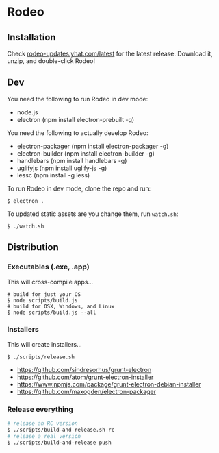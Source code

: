 # Rodeo

## Installation
Check [rodeo-updates.yhat.com/latest](http://rodeo-updates.yhat.com/latest) for the latest release. Download it, unzip, and double-click Rodeo!

## Dev
You need the following to run Rodeo in dev mode:
- node.js
- electron (npm install electron-prebuilt -g)

You need the following to actually develop Rodeo:
- electron-packager (npm install electron-packager -g)
- electron-builder (npm install electron-builder -g)
- handlebars (npm install handlebars -g)
- uglifyjs (npm install uglify-js -g)
- lessc (npm install -g less)

To run Rodeo in dev mode, clone the repo and run:
```
$ electron .
```

To updated static assets are you change them, run `watch.sh`:

```
$ ./watch.sh
```

## Distribution

### Executables (.exe, .app)
This will cross-compile apps...
```
# build for just your OS
$ node scripts/build.js
# build for OSX, Windows, and Linux
$ node scripts/build.js --all
```

### Installers
This will create installers...
```
$ ./scripts/release.sh
```

- https://github.com/sindresorhus/grunt-electron
- https://github.com/atom/grunt-electron-installer
- https://www.npmjs.com/package/grunt-electron-debian-installer
- https://github.com/maxogden/electron-packager


### Release everything
```bash
# release an RC version
$ ./scripts/build-and-release.sh rc
# release a real version
$ ./scripts/build-and-release push
```
